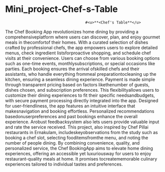 # Mini_project-Chef-s-Table

                                        #<u>**<Chef's Table**</u>
The Chef Booking App revolutionizes home dining by providing a comprehensiveplatform where users can discover, plan, and enjoy gourmet meals in thecomfortof their homes. With a curated selection of dishes crafted by professional chefs, the app empowers users to explore detailed menus, check ingredient listsforproactive shopping, and schedule chef visits at their convenience. Users can choose from various booking options such as one-time events, monthlysubscriptions, or special occasions like parties. Each booking ensures the arrival ofskilled chefs and their assistants, who handle everything frommeal preparationtocleaning up the kitchen, ensuring a seamless dining experience. Payment is made simple through transparent pricing based on factors likethenumber of guests, dishes chosen, and subscription preferences. This flexibilityallows users to customize their dining experiences to fit their specific needsandbudgets, with secure payment processing directly integrated into the app. Designed for user-friendliness, the app features an intuitive interface that makesnavigation and booking effortless. Personalized recommendations basedonuserpreferences and past bookings enhance the overall experience. Arobust feedbacksystem also lets users provide valuable input and rate the service received. This project, also inspired by Chef Pillai restaurants in Ernakulam, includeskeyobservations from the study such as booking a chef slot, selecting fooditemsfromthe menu, and noting the number of people dining. By combining convenience, quality, and personalized service, the Chef BookingApp aims to elevate home dining experiences, offering an accessible yet luxuriousway for users to enjoy restaurant-quality meals at home. It promises tocreatememorable culinary experiences tailored to individual tastes and preferences.
